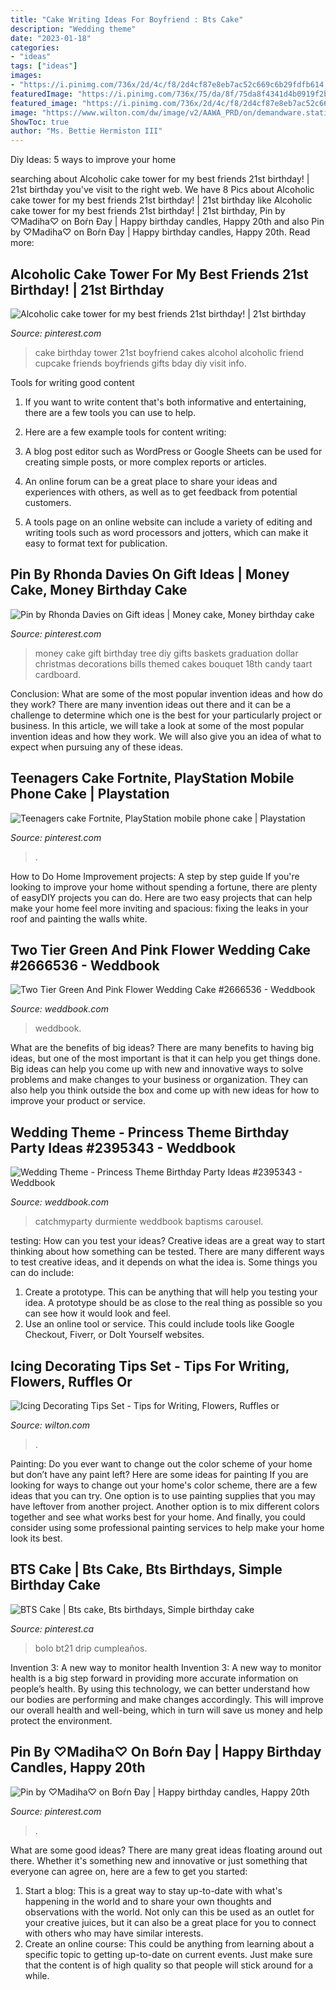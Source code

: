 ```yaml
---
title: "Cake Writing Ideas For Boyfriend : Bts Cake"
description: "Wedding theme"
date: "2023-01-18"
categories:
- "ideas"
tags: ["ideas"]
images:
- "https://i.pinimg.com/736x/2d/4c/f8/2d4cf87e8eb7ac52c669c6b29fdfb614.jpg"
featuredImage: "https://i.pinimg.com/736x/75/da/8f/75da8f4341d4b0919f2b56ffbaa2d2be.jpg"
featured_image: "https://i.pinimg.com/736x/2d/4c/f8/2d4cf87e8eb7ac52c669c6b29fdfb614.jpg"
image: "https://www.wilton.com/dw/image/v2/AAWA_PRD/on/demandware.static/-/Sites-wilton-product-master/default/dwfd41a7c2/images/product/2104-3907/2104-3907-Wilton-Icing-Decorating-Tips-Set---Tips-for-Writing-Flowers-Ruffles-or-Borders-L2.jpg?sw=1440&amp;sh=750&amp;sm=fit"
ShowToc: true
author: "Ms. Bettie Hermiston III"
---
```



Diy Ideas: 5 ways to improve your home

	

		
searching about Alcoholic cake tower for my best friends 21st birthday! | 21st birthday you've visit to the right web. We have 8 Pics about Alcoholic cake tower for my best friends 21st birthday! | 21st birthday like Alcoholic cake tower for my best friends 21st birthday! | 21st birthday, Pin by ♡Madiha♡ on Boŕn Đay | Happy birthday candles, Happy 20th and also Pin by ♡Madiha♡ on Boŕn Đay | Happy birthday candles, Happy 20th. Read more:
		
    
## Alcoholic Cake Tower For My Best Friends 21st Birthday! | 21st Birthday

<img loading=lazy src="https://i.pinimg.com/736x/3d/51/ec/3d51ec09cfafe0943ff7af4eb89cc67e--alcohol-tower-cake-st-birthday-ideas-for-best-friend.jpg" onerror="this.onerror=null;this.src='https://tse4.mm.bing.net/th?id=OIP.2qz2doA1bOiOrVBsYplidQHaJ3&amp;pid=15.1';" alt="Alcoholic cake tower for my best friends 21st birthday! | 21st birthday">

_Source: pinterest.com_

>cake birthday tower 21st boyfriend cakes alcohol alcoholic friend cupcake friends boyfriends gifts bday diy visit info. 

	

Tools for writing good content
1. If you want to write content that's both informative and entertaining, there are a few tools you can use to help.
2. Here are a few example tools for content writing:

3. A blog post editor such as WordPress or Google Sheets can be used for creating simple posts, or more complex reports or articles.

4. An online forum can be a great place to share your ideas and experiences with others, as well as to get feedback from potential customers.

5. A tools page on an online website can include a variety of editing and writing tools such as word processors and jotters, which can make it easy to format text for publication.

    
## Pin By Rhonda Davies On Gift Ideas | Money Cake, Money Birthday Cake

<img loading=lazy src="https://i.pinimg.com/736x/64/a2/7b/64a27be0f7030b8d9ae3b24c7f8252a6--money-cake-gift-money.jpg" onerror="this.onerror=null;this.src='https://tse4.mm.bing.net/th?id=OIP.-7185FT8lUSvPIRA5WfBZwHaJ7&amp;pid=15.1';" alt="Pin by Rhonda Davies on Gift ideas | Money cake, Money birthday cake">

_Source: pinterest.com_

>money cake gift birthday tree diy gifts baskets graduation dollar christmas decorations bills themed cakes bouquet 18th candy taart cardboard. 

	

Conclusion: What are some of the most popular invention ideas and how do they work?
There are many invention ideas out there and it can be a challenge to determine which one is the best for your particularly project or business. In this article, we will take a look at some of the most popular invention ideas and how they work. We will also give you an idea of what to expect when pursuing any of these ideas.

    
## Teenagers Cake Fortnite, PlayStation Mobile Phone Cake | Playstation

<img loading=lazy src="https://i.pinimg.com/736x/24/46/5b/24465b64bd11839b2f4dfe21e5177a81.jpg" onerror="this.onerror=null;this.src='https://tse4.mm.bing.net/th?id=OIP.QWYL7B4TKurrR0nRq9eHoAHaJ3&amp;pid=15.1';" alt="Teenagers cake Fortnite, PlayStation mobile phone cake | Playstation">

_Source: pinterest.com_

>. 

	

How to Do Home Improvement projects: A step by step guide
If you're looking to improve your home without spending a fortune, there are plenty of easyDIY projects you can do. Here are two easy projects that can help make your home feel more inviting and spacious: fixing the leaks in your roof and painting the walls white.

    
## Two Tier Green And Pink Flower Wedding Cake #2666536 - Weddbook

<img loading=lazy src="http://s3.weddbook.me/t1/2/6/6/2666536/two-tier-green-and-pink-flower-wedding-cake.jpg" onerror="this.onerror=null;this.src='https://tse4.mm.bing.net/th?id=OIP.MVA48tB3peVMu9pGDy-xYwHaKs&amp;pid=15.1';" alt="Two Tier Green And Pink Flower Wedding Cake #2666536 - Weddbook">

_Source: weddbook.com_

>weddbook. 

	

What are the benefits of big ideas?
There are many benefits to having big ideas, but one of the most important is that it can help you get things done. Big ideas can help you come up with new and innovative ways to solve problems and make changes to your business or organization. They can also help you think outside the box and come up with new ideas for how to improve your product or service.

    
## Wedding Theme - Princess Theme Birthday Party Ideas #2395343 - Weddbook

<img loading=lazy src="http://s3.weddbook.me/t1/2/3/9/2395343/princess-theme-birthday-party-ideas.jpg" onerror="this.onerror=null;this.src='https://tse2.mm.bing.net/th?id=OIP.NKzJtKha8YoB2divzv5ipAHaLF&amp;pid=15.1';" alt="Wedding Theme - Princess Theme Birthday Party Ideas #2395343 - Weddbook">

_Source: weddbook.com_

>catchmyparty durmiente weddbook baptisms carousel. 

	

testing: How can you test your ideas?
Creative ideas are a great way to start thinking about how something can be tested. There are many different ways to test creative ideas, and it depends on what the idea is. Some things you can do include:
1. Create a prototype. This can be anything that will help you testing your idea. A prototype should be as close to the real thing as possible so you can see how it would look and feel.
2. Use an online tool or service. This could include tools like Google Checkout, Fiverr, or DoIt Yourself websites.

    
## Icing Decorating Tips Set - Tips For Writing, Flowers, Ruffles Or

<img loading=lazy src="https://www.wilton.com/dw/image/v2/AAWA_PRD/on/demandware.static/-/Sites-wilton-product-master/default/dwfd41a7c2/images/product/2104-3907/2104-3907-Wilton-Icing-Decorating-Tips-Set---Tips-for-Writing-Flowers-Ruffles-or-Borders-L2.jpg?sw=1440&amp;sh=750&amp;sm=fit" onerror="this.onerror=null;this.src='https://tse1.mm.bing.net/th?id=OIP.gwccJUDcnjBoOC4W-H7lQAHaHa&amp;pid=15.1';" alt="Icing Decorating Tips Set - Tips for Writing, Flowers, Ruffles or">

_Source: wilton.com_

>. 

	

Painting: Do you ever want to change out the color scheme of your home but don’t have any paint left? Here are some ideas for painting
If you are looking for ways to change out your home's color scheme, there are a few ideas that you can try. One option is to use painting supplies that you may have leftover from another project. Another option is to mix different colors together and see what works best for your home. And finally, you could consider using some professional painting services to help make your home look its best.

    
## BTS Cake | Bts Cake, Bts Birthdays, Simple Birthday Cake

<img loading=lazy src="https://i.pinimg.com/736x/2d/4c/f8/2d4cf87e8eb7ac52c669c6b29fdfb614.jpg" onerror="this.onerror=null;this.src='https://tse1.mm.bing.net/th?id=OIP.UFCCgWSECYo1e___Hf152QHaJ3&amp;pid=15.1';" alt="BTS Cake | Bts cake, Bts birthdays, Simple birthday cake">

_Source: pinterest.ca_

>bolo bt21 drip cumpleaños. 

	

Invention 3: A new way to monitor health
Invention 3: A new way to monitor health is a big step forward in providing more accurate information on people’s health. By using this technology, we can better understand how our bodies are performing and make changes accordingly. This will improve our overall health and well-being, which in turn will save us money and help protect the environment.

    
## Pin By ♡Madiha♡ On Boŕn Đay | Happy Birthday Candles, Happy 20th

<img loading=lazy src="https://i.pinimg.com/736x/75/da/8f/75da8f4341d4b0919f2b56ffbaa2d2be.jpg" onerror="this.onerror=null;this.src='https://tse2.mm.bing.net/th?id=OIP.mgIuB2xbKgRquxlW5q2Z7QHaJ3&amp;pid=15.1';" alt="Pin by ♡Madiha♡ on Boŕn Đay | Happy birthday candles, Happy 20th">

_Source: pinterest.com_

>. 

	

What are some good ideas?
There are many great ideas floating around out there. Whether it's something new and innovative or just something that everyone can agree on, here are a few to get you started: 
1. Start a blog: This is a great way to stay up-to-date with what's happening in the world and to share your own thoughts and observations with the world. Not only can this be used as an outlet for your creative juices, but it can also be a great place for you to connect with others who may have similar interests. 
2. Create an online course: This could be anything from learning about a specific topic to getting up-to-date on current events. Just make sure that the content is of high quality so that people will stick around for a while. 

